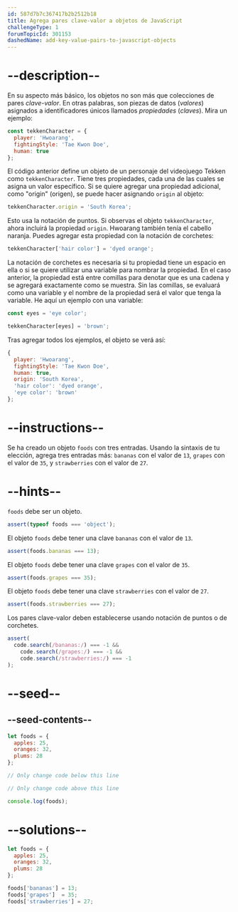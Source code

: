 ```yaml
---
id: 587d7b7c367417b2b2512b18
title: Agrega pares clave-valor a objetos de JavaScript
challengeType: 1
forumTopicId: 301153
dashedName: add-key-value-pairs-to-javascript-objects
---
```


# --description--

En su aspecto más básico, los objetos no son más que colecciones de pares <dfn>clave-valor</dfn>. En otras palabras, son piezas de datos (<dfn>valores</dfn>) asignados a identificadores únicos llamados <dfn>propiedades</dfn> (<dfn>claves</dfn>). Mira un ejemplo:

```js
const tekkenCharacter = {
  player: 'Hwoarang',
  fightingStyle: 'Tae Kwon Doe',
  human: true
};
```

El código anterior define un objeto de un personaje del videojuego Tekken como `tekkenCharacter`. Tiene tres propiedades, cada una de las cuales se asigna un valor específico. Si se quiere agregar una propiedad adicional, como "origin" (origen), se puede hacer asignando `origin` al objeto:

```js
tekkenCharacter.origin = 'South Korea';
```

Esto usa la notación de puntos. Si observas el objeto `tekkenCharacter`, ahora incluirá la propiedad `origin`. Hwoarang también tenía el cabello naranja. Puedes agregar esta propiedad con la notación de corchetes:

```js
tekkenCharacter['hair color'] = 'dyed orange';
```

La notación de corchetes es necesaria si tu propiedad tiene un espacio en ella o si se quiere utilizar una variable para nombrar la propiedad. En el caso anterior, la propiedad está entre comillas para denotar que es una cadena y se agregará exactamente como se muestra. Sin las comillas, se evaluará como una variable y el nombre de la propiedad será el valor que tenga la variable. He aquí un ejemplo con una variable:

```js
const eyes = 'eye color';

tekkenCharacter[eyes] = 'brown';
```

Tras agregar todos los ejemplos, el objeto se verá así:

```js
{
  player: 'Hwoarang',
  fightingStyle: 'Tae Kwon Doe',
  human: true,
  origin: 'South Korea',
  'hair color': 'dyed orange',
  'eye color': 'brown'
};
```

# --instructions--

Se ha creado un objeto `foods` con tres entradas. Usando la sintaxis de tu elección, agrega tres entradas más: `bananas` con el valor de `13`, `grapes` con el valor de `35`, y `strawberries` con el valor de `27`.

# --hints--

`foods` debe ser un objeto.

```js
assert(typeof foods === 'object');
```

El objeto `foods` debe tener una clave `bananas` con el valor de `13`.

```js
assert(foods.bananas === 13);
```

El objeto `foods` debe tener una clave `grapes` con el valor de `35`.

```js
assert(foods.grapes === 35);
```

El objeto `foods` debe tener una clave `strawberries` con el valor de `27`.

```js
assert(foods.strawberries === 27);
```

Los pares clave-valor deben establecerse usando notación de puntos o de corchetes.

```js
assert(
  code.search(/bananas:/) === -1 &&
    code.search(/grapes:/) === -1 &&
    code.search(/strawberries:/) === -1
);
```

# --seed--

## --seed-contents--

```js
let foods = {
  apples: 25,
  oranges: 32,
  plums: 28
};

// Only change code below this line

// Only change code above this line

console.log(foods);
```

# --solutions--

```js
let foods = {
  apples: 25,
  oranges: 32,
  plums: 28
};

foods['bananas'] = 13;
foods['grapes']  = 35;
foods['strawberries'] = 27;
```
